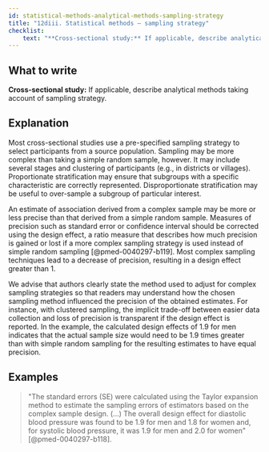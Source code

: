 ```yaml
---
id: statistical-methods-analytical-methods-sampling-strategy
title: "12diii. Statistical methods – sampling strategy"
checklist: 
    text: "**Cross-sectional study:** If applicable, describe analytical methods taking account of sampling strategy."
---
```


## What to write

**Cross-sectional study:** If applicable, describe analytical methods taking account of sampling strategy.

## Explanation

Most cross-sectional studies use a pre-specified sampling strategy to
select participants from a source population. Sampling may be more
complex than taking a simple random sample, however. It may include
several stages and clustering of participants (e.g., in districts or
villages). Proportionate stratification may ensure that subgroups with a
specific characteristic are correctly represented. Disproportionate
stratification may be useful to over-sample a subgroup of particular
interest.

An estimate of association derived from a complex sample may be more or
less precise than that derived from a simple random sample. Measures of
precision such as standard error or confidence interval should be
corrected using the design effect, a ratio measure that describes how
much precision is gained or lost if a more complex sampling strategy is
used instead of simple random sampling [@pmed-0040297-b119]. Most
complex sampling techniques lead to a decrease of precision, resulting
in a design effect greater than 1.

We advise that authors clearly state the method used to adjust for
complex sampling strategies so that readers may understand how the
chosen sampling method influenced the precision of the obtained
estimates. For instance, with clustered sampling, the implicit trade-off
between easier data collection and loss of precision is transparent if
the design effect is reported. In the example, the calculated design
effects of 1.9 for men indicates that the actual sample size would need
to be 1.9 times greater than with simple random sampling for the
resulting estimates to have equal precision.

## Examples

> "The standard errors (SE) were calculated using the Taylor expansion
method to estimate the sampling errors of estimators based on the
complex sample design. (...) The overall design effect for diastolic
blood pressure was found to be 1.9 for men and 1.8 for women and, for
systolic blood pressure, it was 1.9 for men and 2.0 for women"
[@pmed-0040297-b118].